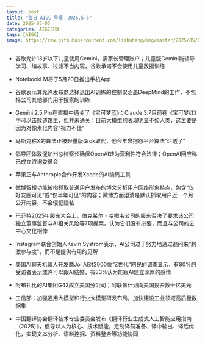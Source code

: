 ```yaml
---
layout: post
title: "每日 AIGC 早报：2025.5.5"
date: 2025-05-05
categories: AIGC日报
tags: [AIGC]
image: https://raw.githubusercontent.com/lishuhang/img/master/2025/05/0505-d.jpg
---
```


- 谷歌允许13岁以下儿童使用Gemini，需家长管理账户；儿童版Gemini能辅导学习、编故事、过滤不当内容，谷歌承诺不会使用儿童数据训练

- NotebookLM将于5月20日推出手机App

- 谷歌表示其允许发布商选择退出AI训练的控制仅涵盖DeepMind的工作，不包括公司其他部门用于搜索的训练

- Gemini 2.5 Pro在直播中通关了《宝可梦蓝》；Claude 3.7目前在《宝可梦红》中可以击败道馆主，但并未通关；目前大模型的表现明显不如人类，这主要是因为对像素化内容“视力不佳”

- 马斯克称X的算法正被轻量版Grok取代，他今年曾抱怨平台算法“烂透了”

- 倡导团体敦促加州总检察长确保OpenAI转为营利性符合法律；OpenAI回应称已成立咨询委员会

- 苹果正与Anthropic合作开发Xcode的AI编码工具

- 微博智搜功能被指抓取普通用户发布的博文分析用户网络形象特点，包含“仅好友圈可见”或“仅半年可见”的内容；微博方面澄清是默认抓取用户近一个月公开内容，不会侵犯隐私

- 巴菲特2025年股东大会上，伯克希尔・哈撒韦公司的股东否决了要求该公司独立董事监督与AI相关风险等7项提案，认为它们没有必要，而且与公司的去中心文化相悖

- Instagram联合创始人Kevin Systrom表示，AI公司过于努力地通过追问来“刺激参与度”，而不是提供有用的见解

- 美国AI聊天机器人开发商Joi AI对2000位“Z世代”网民的调查显示，有80%的受访者表示或许可以跟AI结婚，有83%认为能跟AI建立深厚的感情

- 阿布扎比的AI集团G42成立美国分公司；阿联酋计划向美国投资数十亿美元

- 工信部：加强通用大模型和行业大模型研发布局，加快建设工业领域高质量数据集

- 中国翻译协会翻译技术专业委员会发布《翻译行业生成式人工智能应用指南（2025）》，倡导以人为核心、技术赋能，定制译前准备、译中输出、译后优化，实现文本分析、语料挖掘、资料整合等功能协同